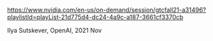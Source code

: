 https://www.nvidia.com/en-us/on-demand/session/gtcfall21-a31496?playlistId=playList-21d775d4-dc24-4a9c-a187-3661cf3370cb

Ilya Sutskever, OpenAI, 2021 Nov 
